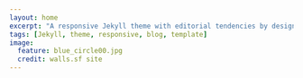```yaml
---
layout: home
excerpt: "A responsive Jekyll theme with editorial tendencies by designer Michael Rose."
tags: [Jekyll, theme, responsive, blog, template]
image:
  feature: blue_circle00.jpg
  credit: walls.sf site
---
```

